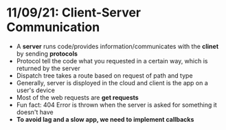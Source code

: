 # 11/09/21: Client-Server Communication

- A **server** runs code/provides information/communicates with the **clinet** by sending **protocols**
- Protocol tell the code what you requested in a certain way, which is returned by the server 
- Dispatch tree takes a route based on request of path and type 
- Generally, server is disployed in the cloud and client is the app on a user's device
- Most of the web requests are **get requests**
- Fun fact: 404 Error is thrown when the server is asked for something it doesn't have
- **To avoid lag and a slow app, we need to implement callbacks**